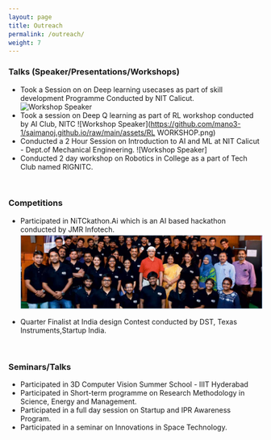 ```yaml
---
layout: page
title: Outreach
permalink: /outreach/
weight: 7
---
```


### Talks (Speaker/Presentations/Workshops) <br>
- Took a Session on on Deep learning usecases as part of skill development Programme Conducted by NIT Calicut.
![Workshop Speaker](https://github.com/mano3-1/saimanoj.github.io/raw/main/assets/skill_dev_nitc.jpg)
- Took a session on Deep Q learning as part of RL workshop conducted by AI Club, NITC
![Workshop Speaker](https://github.com/mano3-1/saimanoj.github.io/raw/main/assets/RL WORKSHOP.png)
- Conducted a 2 Hour Session on Introduction to AI and ML at NIT Calicut - Dept.of Mechanical 
Engineering.
![Workshop Speaker]
- Conducted 2 day workshop on Robotics in College as a part of Tech Club named RIGNITC.
<br>

### Competitions <br>
 -  Participated in NiTCkathon.Ai which is an AI based hackathon conducted by JMR Infotech.
![](https://github.com/udaygirish/udaygirish.github.io/raw/master/assets/nitkathon.png)  

- Quarter Finalist at India design Contest conducted by DST, Texas Instruments,Startup India.
<br>
 

### Seminars/Talks <br>
<ul>
<li> Participated in 3D Computer Vision Summer School - IIIT Hyderabad </li>
<li> Participated in Short-term programme on Research Methodology in Science, Energy and Management. </li> 
<li> Participated in a full day session on Startup and IPR Awareness Program.  </li>
<li> Participated in a seminar on Innovations in Space Technology. </li> 
</ul> 
